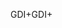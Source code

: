 <span data-ttu-id="e1df7-101">GDI+</span><span class="sxs-lookup"><span data-stu-id="e1df7-101">GDI+</span></span>